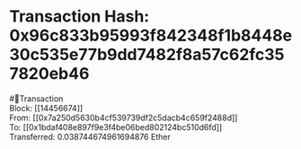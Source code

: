 
Transaction Hash: 0x96c833b95993f842348f1b8448e30c535e77b9dd7482f8a57c62fc357820eb46
====================================================================================
  
#💸Transaction  
Block: [[14456674]]  
From: [[0x7a250d5630b4cf539739df2c5dacb4c659f2488d]]  
To: [[0x1bdaf408e897f9e3f4be06bed802124bc510d6fd]]  
Transferred: 0.038744674961694876 Ether